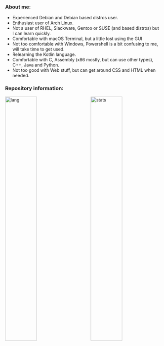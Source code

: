 ### About me:
  - Experienced Debian and Debian based distros user.
  - Enthusiast user of [Arch Linux](https://github.com/nunopenim/nunopenim/blob/main/GUIDE_ArchLinuxInstallation.md).
  - Not a user of RHEL, Slackware, Gentoo or SUSE (and based distros) but I can learn quickly.
  - Comfortable with macOS Terminal, but a little lost using the GUI
  - Not too comfortable with Windows, Powershell is a bit confusing to me, will take time to get used.
  - Relearning the Kotlin language.
  - Comfortable with C, Assembly (x86 mostly, but can use other types), C++, Java and Python.
  - Not too good with Web stuff, but can get around CSS and HTML when needed.

### Repository information:
<p>
  <img width="45%" align="left" alt="lang" src="https://github-readme-stats.vercel.app/api/top-langs/?username=nunopenim&layout=compact&hide_border=true&langs_count=12&theme=dark&custom_title=Languages" />
  <img width="45%" align="right" alt="stats" src="https://github-readme-stats.vercel.app/api?username=nunopenim&show_icons=true&hide_border=true&count_private=true&theme=dark&custom_title=Statistics">
</p>
